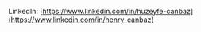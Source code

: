 LinkedIn: [https://www.linkedin.com/in/huzeyfe-canbaz](https://www.linkedin.com/in/henry-canbaz)

<!---
huzeyfecanbaz/huzeyfecanbaz is a ✨ special ✨ repository because its `README.md` (this file) appears on your GitHub profile.
You can click the Preview link to take a look at your changes.
--->
